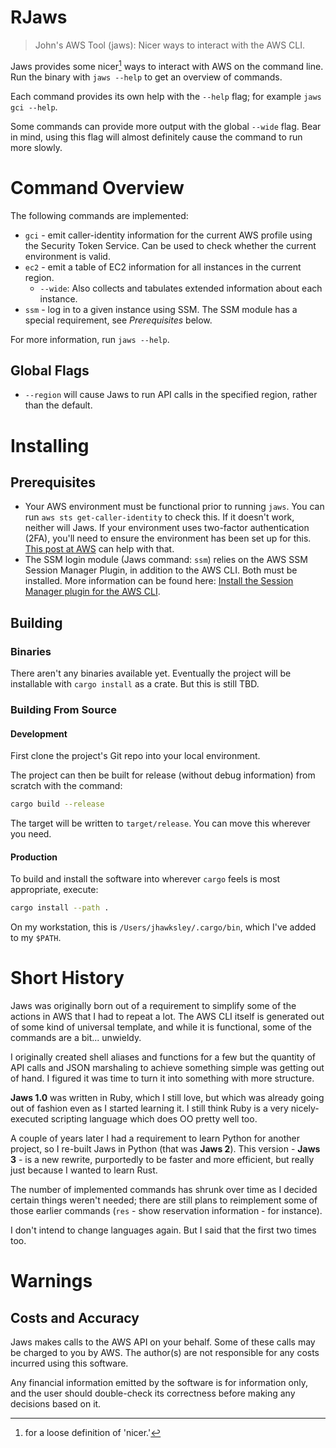 # RJaws

> John's AWS Tool (jaws): Nicer ways to interact with the AWS CLI.

Jaws provides some nicer[^1] ways to interact with AWS on the command line. Run the binary with `jaws --help` to get an overview of commands.

Each command provides its own help with the `--help` flag; for example `jaws gci --help`.

Some commands can provide more output with the global `--wide` flag. Bear in mind, using this flag will almost definitely cause the command to run more slowly.

[^1]: for a loose definition of 'nicer.'

# Command Overview

The following commands are implemented:
- `gci` - emit caller-identity information for the current AWS profile using the Security Token Service.  Can be used to check whether the current environment is valid.
- `ec2` - emit a table of EC2 information for all instances in the current region.
   * `--wide`: Also collects and tabulates extended information about each instance.
- `ssm` - log in to a given instance using SSM. The SSM module has a special requirement, see *Prerequisites* below.

For more information, run `jaws --help`.

## Global Flags
- `--region` will cause Jaws to run API calls in the specified region, rather than the default.

# Installing

## Prerequisites

* Your AWS environment must be functional prior to running `jaws`. You can run `aws sts get-caller-identity` to check this. If it doesn't work, neither will Jaws.  If your environment uses two-factor authentication (2FA), you'll need to ensure the environment has been set up for this.  [This post at AWS](https://repost.aws/knowledge-center/authenticate-mfa-cli) can help with that.
* The SSM login module (Jaws command: `ssm`) relies on the AWS SSM Session Manager Plugin, in addition to the AWS CLI.  Both must be installed.  More information can be found here: [Install the Session Manager plugin for the AWS CLI](https://docs.aws.amazon.com/systems-manager/latest/userguide/session-manager-working-with-install-plugin.html).

## Building

### Binaries

There aren't any binaries available yet.  Eventually the project will be installable with `cargo install` as a crate.  But this is still TBD.

### Building From Source

#### Development

First clone the project's Git repo into your local environment.

The project can then be built for release (without debug information) from scratch with the command:

```bash
cargo build --release
```

The target will be written to `target/release`.  You can move this wherever you need.

#### Production

To build and install the software into wherever `cargo` feels is most appropriate, execute:

```bash
cargo install --path .
```

On my workstation, this is `/Users/jhawksley/.cargo/bin`, which I've added to my `$PATH`.

# Short History

Jaws was originally born out of a requirement to simplify some of the actions in AWS that I had to repeat a lot.  The AWS CLI itself is generated out of some kind of universal template, and while it is functional, some of the commands are a bit... unwieldy.

I originally created shell aliases and functions for a few but the quantity of API calls and JSON marshaling to achieve something simple was getting out of hand.  I figured it was time to turn it into something with more structure.

**Jaws 1.0** was written in Ruby, which I still love, but which was already going out of fashion even as I started learning it.  I still think Ruby is a very nicely-executed scripting language which does OO pretty well too. 

A couple of years later I had a requirement to learn Python for another project, so I re-built Jaws in Python (that was **Jaws 2**).  This version - **Jaws 3** - is a new rewrite, purportedly to be faster and more efficient, but really just because I wanted to learn Rust.

The number of implemented commands has shrunk over time as I decided certain things weren't needed; there are still plans to reimplement some of those earlier commands (`res` - show reservation information - for instance). 

I don't intend to change languages again. But I said that the first two times too.

# Warnings

## Costs and Accuracy

Jaws makes calls to the AWS API on your behalf.  Some of these calls may be charged to you by AWS.  The author(s) are not responsible for any costs incurred using this software.

Any financial information emitted by the software is for information only, and the user should double-check its correctness before making any decisions based on it.

